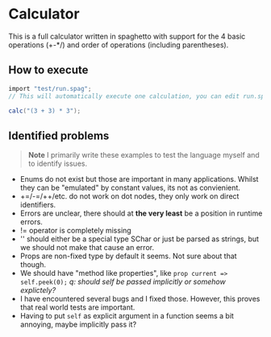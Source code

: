 # Calculator
This is a full calculator written in spaghetto with support for the 4 basic operations (+-*/) and order of operations (including parentheses).

## How to execute
```cs
import "test/run.spag";
// This will automatically execute one calculation, you can edit run.spag to not run the calculation at import.

calc("(3 + 3) * 3");
```

## Identified problems
> **Note**
> I primarily write these examples to test the language myself and to identify issues.
  - Enums do not exist but those are important in many applications. Whilst they can be "emulated" by constant values, its not as convienient.
  - +=/-=/++/etc. do not work on dot nodes, they only work on direct identifiers.
  - Errors are unclear, there should at **the very least** be a position in runtime errors.
  - != operator is completely missing
  - '' should either be a special type SChar or just be parsed as strings, but we should not make that cause an error.
  - Props are non-fixed type by default it seems. Not sure about that though.
  - We should have "method like properties", like `prop current => self.peek(0);` *q: should self be passed implicitly or somehow explictely?*
  - I have encountered several bugs and I fixed those. However, this proves that real world tests are important.
  - Having to put `self` as explicit argument in a function seems a bit annoying, maybe implicitly pass it?
